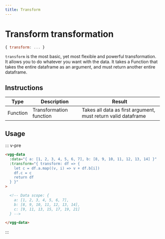```yaml
---
title: Transform
---
```


# Transform transformation

```js
{ transform: ... }
```

`transform` is the most basic, yet most flexible and powerful transformation.
It allows you to do whatever you want with the data. It takes a Function that
takes the entire dataframe as an argument, and must return another entire
dataframe.

## Instructions

| Type     | Description             | Result                                                        |
| -------- | ----------------------- | ------------------------------------------------------------- |
| Function | Transformation function | Takes all data as first argument, must return valid dataframe | 

## Usage

::: v-pre
```html
<vgg-data
  :data="{ a: [1, 2, 3, 4, 5, 6, 7], b: [8, 9, 10, 11, 12, 13, 14] }"
  :transform="{ transform: df => {
    let c = df.a.map((v, i) => v + df.b[i])
    df.c = c
    return df
  } }"
>

  <!-- Data scope: {
    a: [1, 2, 3, 4, 5, 6, 7],
    b: [8, 9, 10, 11, 12, 13, 14],
    c: [9, 11, 13, 15, 17, 19, 21]
  } -->

</vgg-data>
```
:::
